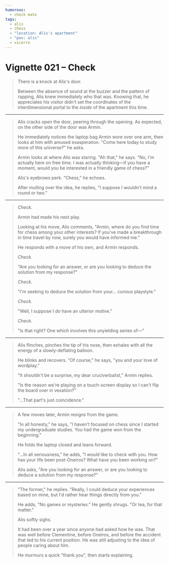 ```yaml
---
humorous:
  - check mate
tags:
  - alis
  - chess
  - "location: Alis's apartment"
  - "pov: alis"
  - vicerre
---
```


# Vignette 021 – Check

> There is a knock at Alis's door.
>
> Between the absence of sound at the buzzer and the pattern of rapping, Alis knew immediately who that was. Knowing that, he appreciates his visitor didn't set the coordinates of the interdimensional portal to the _inside_ of the apartment this time.

---

> Alis cracks open the door, peering through the opening. As expected, on the other side of the door was Armin.
>
> He immediately notices the laptop bag Armin wore over one arm, then looks at him with amused exasperation. "Come here today to study more of this universe?" he asks.
>
> Armin looks at where Alis was staring. "Ah that," he says. "No, I'm actually here on free time. I was actually thinking—if you have a moment, would you be interested in a friendly game of chess?"
>
> Alis's eyebrows perk. "Chess," he echoes.
>
> After mulling over the idea, he replies, "I suppose I wouldn't mind a round or two."

---

> _Check._
>
> Armin had made his next play.
>
> Looking at his move, Alis comments, "Armin, where do you find time for chess among your other interests? If you've made a breakthrough in time travel by now, surely you would have informed me."
>
> He responds with a move of his own, and Armin responds.
>
> _Check._
>
> "Are you looking for an answer, or are you looking to deduce the solution from my response?"
>
> _Check._
>
> "I'm seeking to deduce the solution from your... _curious_ playstyle."
>
> _Check._
>
> "Well, I suppose I _do_ have an ulterior motive."
>
> _Check._
>
> "Is that right? One which involves this unyielding series of—"

---

> Alis flinches, pinches the tip of his nose, then exhales with all the energy of a slowly-deflating balloon.
>
> He blinks and recovers. "Of course," he says, "you and your love of wordplay."
>
> "It shouldn't be a surprise, my dear cruciverbalist," Armin replies.
>
> "Is the reason we're playing on a touch-screen display so I can't flip the board over in vexation?"
>
> "...That part's just coincidence."

---

> A few moves later, Armin resigns from the game.
>
> "In all honesty," he says, "I haven't focused on chess since I started my undergraduate studies. You had the game won from the beginning."
>
> He folds the laptop closed and leans forward.
>
> "...In all seriousness," he adds, "I _would_ like to check with you. How has your life been post-Oneiros? What have you been working on?"
>
> Alis asks, "Are you looking for an answer, or are you looking to deduce a solution from my response?"

---

> "The former," he replies. "Really, I could deduce your experiences based on mine, but I'd rather hear things directly from you."
>
> He adds, "No games or mysteries." He gently shrugs. "Or tea, for that matter."
>
> Alis softly sighs.
>
> It had been over a year since anyone had asked how he was. That was well before Clementine, before Oneiros, and before the accident that led to his current position. He was still adjusting to the idea of people caring about him.
>
> He murmurs a quick "thank you", then starts explaining.

